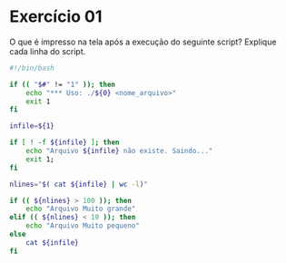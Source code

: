 # Exercício 01

O que é impresso na tela após a execução do seguinte script? Explique cada linha do script.

```bash
#!/bin/bash

if (( "$#" != "1" )); then
    echo "*** Uso: ./${0} <nome_arquivo>"
    exit 1
fi

infile=${1}

if [ ! -f ${infile} ]; then
    echo "Arquivo ${infile} não existe. Saindo..."
    exit 1;
fi

nlines="$( cat ${infile} | wc -l)"

if (( ${nlines} > 100 )); then
    echo "Arquivo Muito grande"
elif (( ${nlines} < 10 )); then
    echo "Arquivo Muito pequeno"
else
    cat ${infile}
fi
```

